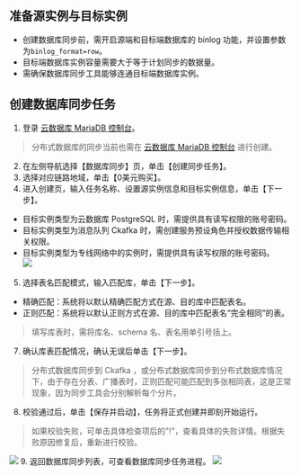 ## 准备源实例与目标实例
- 创建数据库同步前，需开启源端和目标端数据库的 binlog 功能，并设置参数为`binlog_format=row`。
- 目标端数据库实例容量需要大于等于计划同步的数据量。
- 需确保数据库同步工具能够连通目标端数据库实例。

## 创建数据库同步任务
1. 登录 [云数据库 MariaDB 控制台](https://console.cloud.tencent.com/tdsql/synctask)。
>分布式数据库的同步当前也需在 [云数据库 MariaDB 控制台](https://console.cloud.tencent.com/tdsql/synctask) 进行创建。
> 
2. 在左侧导航选择【数据库同步】页，单击【创建同步任务】。
3. 选择对应链路地域，单击【0美元购买】。
4. 进入创建页，输入任务名称、设置源实例信息和目标实例信息，单击【下一步】。
 - 目标实例类型为云数据库 PostgreSQL 时，需提供具有读写权限的账号密码。
 - 目标实例类型为消息队列 Ckafka 时，需创建服务预设角色并授权数据传输相关权限。 
 - 目标实例类型为专线网络中的实例时，需提供具有读写权限的账号密码。  
![](https://main.qcloudimg.com/raw/8ffa3678f4216d2f32195038f187e419.png)
5. 选择表名匹配模式，输入匹配库，单击【下一步】。
 - 精确匹配：系统将以默认精确匹配方式在源、目的库中匹配表名。
 - 正则匹配：系统将以默认正则方式在源、目的库中匹配表名“完全相同”的表。
>填写库表时，需将库名、schema 名、表名用单引号括上。
7. 确认库表匹配情况，确认无误后单击【下一步】。
>分布式数据库同步到 Ckafka ，或分布式数据库同步到分布式数据库情况下，由于存在分表、广播表时，正则匹配可能匹配到多张相同表，这是正常现象，因为同步工具会分别解析每个分片。
8. 校验通过后，单击【保存并启动】，任务将正式创建并即刻开始运行。
> 如果校验失败，可单击具体检查项后的"!"，查看具体的失败详情。根据失败原因修复后，重新进行校验。
> 
![](https://main.qcloudimg.com/raw/ca1bde83613ebcfd0cfe8f8d3d68fdb8.png)
9. 返回数据库同步列表，可查看数据库同步任务进程。
![](https://main.qcloudimg.com/raw/85dcb059da27bf0bc34d27714884588a.png)
